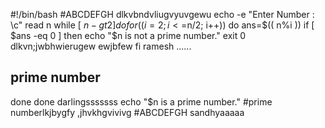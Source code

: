 


#!/bin/bash
#ABCDEFGH
dlkvbndvliugvyuvgewu
echo -e "Enter Number : \c"
read n
while [ $n -gt 2 ]
do
for((i=2; i<=$n/2; i++))
do
  ans=$(( n%i ))
  if [ $ans -eq 0 ]
  then
    echo "$n is not a prime number."
    exit 0
    dlkvn;jwbhwierugew
    ewjbfew
  fi
  ramesh ......
  ## prime number
done
done
darlingsssssss
echo "$n is a prime number."
#prime numberlkjbygfy
,jhvkhgvivivg
#ABCDEFGH
sandhyaaaaa
